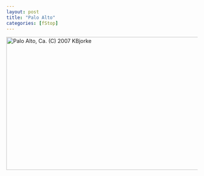 ```yaml
---
layout: post
title: "Palo Alto"
categories: [fStop]
---
```

<img title="Palo Alto, Ca. (C) 2007 KBjorke" src="http://www.botzilla.com/blog/pix2007/IMG_0235.jpg" width="807" height="352" border="0" />


<!--more-->


